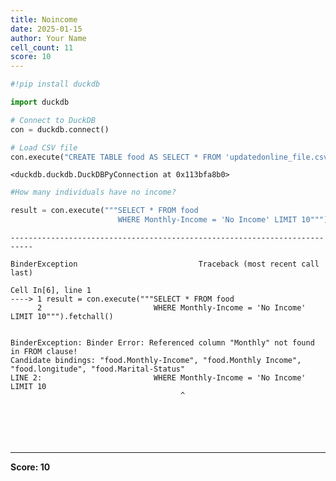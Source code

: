 ```yaml
---
title: Noincome
date: 2025-01-15
author: Your Name
cell_count: 11
score: 10
---
```


```python
#!pip install duckdb
```


```python
import duckdb
```


```python
# Connect to DuckDB
con = duckdb.connect()

```


```python
# Load CSV file
con.execute("CREATE TABLE food AS SELECT * FROM 'updatedonline_file.csv'")

```




    <duckdb.duckdb.DuckDBPyConnection at 0x113bfa8b0>




```python
#How many individuals have no income?
```


```python
result = con.execute("""SELECT * FROM food 
                        WHERE Monthly-Income = 'No Income' LIMIT 10""").fetchall()
```


    ---------------------------------------------------------------------------

    BinderException                           Traceback (most recent call last)

    Cell In[6], line 1
    ----> 1 result = con.execute("""SELECT * FROM food 
          2                         WHERE Monthly-Income = 'No Income' LIMIT 10""").fetchall()


    BinderException: Binder Error: Referenced column "Monthly" not found in FROM clause!
    Candidate bindings: "food.Monthly-Income", "food.Monthly Income", "food.longitude", "food.Marital-Status"
    LINE 2:                         WHERE Monthly-Income = 'No Income' LIMIT 10
                                          ^



```python

```


```python


```


```python

```


```python

```


```python

```


---
**Score: 10**
